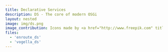 ```yaml
---
title: Declarative Services
description: DS - The core of modern OSGi
layout: nested
image: img/ds.png
image_contribution: Icons made by <a href="http://www.freepik.com" title="Freepik">Freepik</a> from <a href="https://www.flaticon.com/" title="Flaticon">www.flaticon.com</a> is licensed by <a href="http://creativecommons.org/licenses/by/3.0/" title="Creative Commons BY 3.0" target="_blank">CC 3.0 BY</a>
files:
  - 'enroute_ds'
  - 'vogella_ds'
---
```


